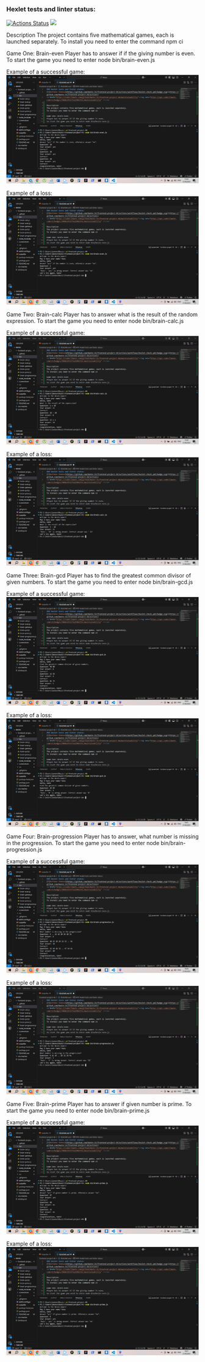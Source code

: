 ### Hexlet tests and linter status:
[![Actions Status](https://github.com/Hante-St/frontend-project-44/actions/workflows/hexlet-check.yml/badge.svg)](https://github.com/Hante-St/frontend-project-44/actions)
<a href="https://codeclimate.com/github/Hante-St/frontend-project-44/maintainability"><img src="https://api.codeclimate.com/v1/badges/50d4c87e575a210dc93c/maintainability" /></a>

Description
The project contains five mathematical games, each is launched separately. 
To install you need to enter the command npm ci

Game One: Brain-even
Player has to answer if if the giving number is even.
To start the game you need to enter node bin/brain-even.js

Example of a successful game: 
![Game one sucsess](https://github.com/Hante-St/frontend-project-44/blob/main/Screenshots/GameOneSucsess.png)

Example of a loss: 
![Game one loss](https://github.com/Hante-St/frontend-project-44/blob/main/Screenshots/GameOneLoss.png)

Game Two: Brain-calc
Player has to answer what is the result of the random expression.
To start the game you need to enter node bin/brain-calc.js

Example of a successful game: 
![Game two sucsess](https://github.com/Hante-St/frontend-project-44/blob/main/Screenshots/GameTwoSucsess.png)

Example of a loss: 
![Game two loss](https://github.com/Hante-St/frontend-project-44/blob/main/Screenshots/GameTwoLoss.png)

Game Three: Brain-gcd
Player has to find the greatest common divisor of given numbers.
To start the game you need to enter node bin/brain-gcd.js

Example of a successful game: 
![Game three sucsess](https://github.com/Hante-St/frontend-project-44/blob/main/Screenshots/GameThreeSucsess.png)

Example of a loss: 
![Game three loss](https://github.com/Hante-St/frontend-project-44/blob/main/Screenshots/GameThreeLoss.png)

Game Four: Brain-progression
Player has to answer, what number is missing in the progression.
To start the game you need to enter node bin/brain-progression.js

Example of a successful game: 
![Game four sucsess](https://github.com/Hante-St/frontend-project-44/blob/main/Screenshots/GameFourSucsess.png)

Example of a loss: 
![Game four loss](https://github.com/Hante-St/frontend-project-44/blob/main/Screenshots/GameFourLoss.png)

Game Five: Brain-prime
Player has to answer if given number is prime.
To start the game you need to enter node bin/brain-prime.js

Example of a successful game: 
![Game five sucsess](https://github.com/Hante-St/frontend-project-44/blob/main/Screenshots/GameFiveSucsess.png)

Example of a loss: 
![Game five loss](https://github.com/Hante-St/frontend-project-44/blob/main/Screenshots/GameFiveLoss.png)